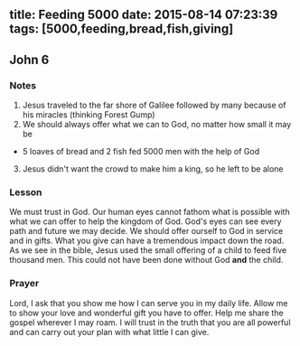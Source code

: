 title: Feeding 5000
date: 2015-08-14 07:23:39
tags: [5000,feeding,bread,fish,giving]
---

## John 6

### Notes

1. Jesus traveled to the far shore of Galilee followed by many because of his miracles (thinking Forest Gump)
2. We should always offer what we can to God, no matter how small it may be
  - 5 loaves of bread and 2 fish fed 5000 men with the help of God
3. Jesus didn't want the crowd to make him a king, so he left to be alone

### Lesson

We must trust in God. Our human eyes cannot fathom what is possible with what we can offer to help the kingdom of God. God's eyes can see every path and future we may decide. We should offer ourself to God in service and in gifts. What you give can have a tremendous impact down the road. As we see in the bible, Jesus used the small offering of a child to feed five thousand men. This could not have been done without God **and** the child.

### Prayer

Lord, I ask that you show me how I can serve you in my daily life. Allow me to show your love and wonderful gift you have to offer. Help me share the gospel wherever I may roam. I will trust in the truth that you are all powerful and can carry out your plan with what little I can give.
